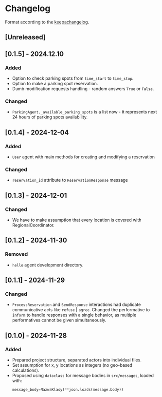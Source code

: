 # Changelog

Format according to the [keepachangelog](https://keepachangelog.com/en/1.1.0/).

## [Unreleased]



## [0.1.5] - 2024.12.10
### Added
- Option to check parking spots from `time_start` to `time_stop`.
- Option to make a parking spot reservation.
- Dumb modification requests handling - random answers `True` or `False`.

### Changed
- `ParkingAgent._available_parking_spots` is a list now - it represents next 24 hours of parking spots availability.


## [0.1.4] - 2024-12-04
### Added
- `User` agent with main methods for creating and modifying a reservation

### Changed
- `reservation_id` attribute to `ReservationResponse` message


## [0.1.3] - 2024-12-01
### Changed
- We have to make assumption that every location is covered with RegionalCoordinator.


## [0.1.2] - 2024-11-30
### Removed
- `hello` agent development directory.


## [0.1.1] - 2024-11-29
### Changed
- `ProcessReservation` and `SendResponse` interactions had duplicate communicative acts like `refuse` | `agree`. Changed the performative to `inform` to handle responses with a single behavior, as multiple performatives cannot be given simultaneously.


## [0.1.0] - 2024-11-28
### Added
- Prepared project structure, separated actors into individual files.
- Set assumption for x, y locations as integers (no geo-based calculations).
- Proposed using `dataclass` for message bodies in `src/messages`, loaded with:
  ```python
  message_body=NazwaKlasy(**json.loads(message.body))
  ```
